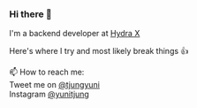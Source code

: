 ### Hi there 👋

I'm a backend developer at <a href="https://hydrax.io">Hydra X</a>

Here's where I try and most likely break things 👍

📫 How to reach me: 
<br>Tweet me on <a href="https://twitter.com/tjungyuni">@tjungyuni</a>
<br>Instagram <a href="https://instagram.com/yunitjung">@yunitjung</a>

<!--
**yunitjung/yunitjung** is a ✨ _special_ ✨ repository because its `README.md` (this file) appears on your GitHub profile.

Here are some ideas to get you started:

- 🔭 I’m currently working on ...
- 🌱 I’m currently learning ...
- 👯 I’m looking to collaborate on ...
- 🤔 I’m looking for help with ...
- 💬 Ask me about ...
- 📫 How to reach me: ...
- 😄 Pronouns: ...
- ⚡ Fun fact: ...
-->
